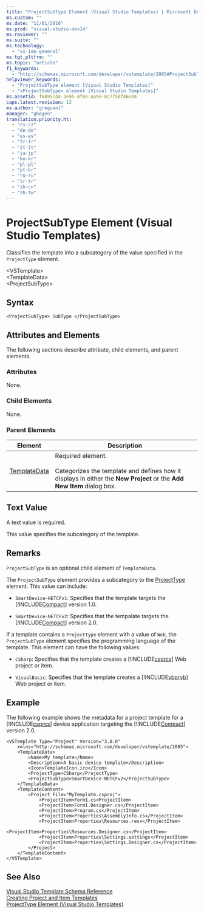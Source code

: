 ```yaml
---
title: "ProjectSubType Element (Visual Studio Templates) | Microsoft Docs"
ms.custom: ""
ms.date: "11/01/2016"
ms.prod: "visual-studio-dev14"
ms.reviewer: ""
ms.suite: ""
ms.technology: 
  - "vs-ide-general"
ms.tgt_pltfrm: ""
ms.topic: "article"
f1_keywords: 
  - "http://schemas.microsoft.com/developer/vstemplate/2005#ProjectSubType"
helpviewer_keywords: 
  - "ProjectSubType element [Visual Studio Templates]"
  - "<ProjectSubType> element [Visual Studio Templates]"
ms.assetid: f6895cd4-3e95-4f0e-aa9e-8c7750f46ed4
caps.latest.revision: 13
ms.author: "gregvanl"
manager: "ghogen"
translation.priority.ht: 
  - "cs-cz"
  - "de-de"
  - "es-es"
  - "fr-fr"
  - "it-it"
  - "ja-jp"
  - "ko-kr"
  - "pl-pl"
  - "pt-br"
  - "ru-ru"
  - "tr-tr"
  - "zh-cn"
  - "zh-tw"
---
```

# ProjectSubType Element (Visual Studio Templates)
Classifies the template into a subcategory of the value specified in the `ProjectType` element.  
  
 \<VSTemplate>  
 \<TemplateData>  
 \<ProjectSubType>  
  
## Syntax  
  
```  
<ProjectSubType> SubType </ProjectSubType>  
```  
  
## Attributes and Elements  
 The following sections describe attribute, child elements, and parent elements.  
  
### Attributes  
 None.  
  
### Child Elements  
 None.  
  
### Parent Elements  
  
|Element|Description|  
|-------------|-----------------|  
|[TemplateData](../extensibility/templatedata-element-visual-studio-templates.md)|Required element.<br /><br /> Categorizes the template and defines how it displays in either the **New Project** or the **Add New Item** dialog box.|  
  
## Text Value  
 A text value is required.  
  
 This value specifies the subcategory of the template.  
  
## Remarks  
 `ProjectSubType` is an optional child element of `TemplateData`.  
  
 The `ProjectSubType` element provides a subcategory to the [ProjectType](../extensibility/projecttype-element-visual-studio-templates.md) element. This value can include:  
  
-   `SmartDevice-NETCFv1`: Specifies that the template targets the [!INCLUDE[Compact](../extensibility/includes/compact_md.md)] version 1.0.  
  
-   `SmartDevice-NETCFv2`: Specifies that the tempalate targets the [!INCLUDE[Compact](../extensibility/includes/compact_md.md)] version 2.0.  
  
 If a template contains a `ProjectType` element with a value of `Web`, the `ProjectSubType` element specifies the programming language of the template. This element can have the following values:  
  
-   `CSharp`: Specifies that the template creates a [!INCLUDE[csprcs](../data-tools/includes/csprcs_md.md)] Web project or item.  
  
-   `VisualBasic`: Specifies that the template creates a [!INCLUDE[vbprvb](../code-quality/includes/vbprvb_md.md)] Web project or item.  
  
## Example  
 The following example shows the metadata for a project template for a [!INCLUDE[csprcs](../data-tools/includes/csprcs_md.md)] device application targeting the [!INCLUDE[Compact](../extensibility/includes/compact_md.md)] version 2.0.  
  
```  
<VSTemplate Type="Project" Version="3.0.0"  
    xmlns="http://schemas.microsoft.com/developer/vstemplate/2005">  
    <TemplateData>  
        <Name>My template</Name>  
        <Description>A basic device template</Description>  
        <Icon>TemplateIcon.ico</Icon>  
        <ProjectType>CSharp</ProjectType>  
        <ProjectSubType>SmartDevice-NETCFv2</ProjectSubType>  
    </TemplateData>  
    <TemplateContent>  
        <Project File="MyTemplate.csproj">  
            <ProjectItem>Form1.cs<ProjectItem>  
            <ProjectItem>Form1.Designer.cs</ProjectItem>  
            <ProjectItem>Program.cs</ProjectItem>  
            <ProjectItem>Properties\AssemblyInfo.cs</ProjectItem>  
            <ProjectItem>Properties\Resources.resx</ProjectItem>  
            <ProjectItem>Properties\Resources.Designer.cs</ProjectItem>  
            <ProjectItem>Properties\Settings.settings</ProjectItem>  
            <ProjectItem>Properties\Settings.Designer.cs</ProjectItem>  
        </Project>  
    </TemplateContent>  
</VSTemplate>  
```  
  
## See Also  
 [Visual Studio Template Schema Reference](../extensibility/visual-studio-template-schema-reference.md)   
 [Creating Project and Item Templates](../ide/creating-project-and-item-templates.md)   
 [ProjectType Element (Visual Studio Templates)](../extensibility/projecttype-element-visual-studio-templates.md)